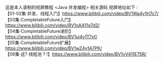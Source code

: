 这是本人录制的视屏教程 <Java 并发编程> 相关源码
视屏地址如下 :
<br>
【01-02集·并发、线程入门】https://www.bilibili.com/video/BV1Wa4y1H7c7/
<br>
【03集·CompletableFuture入门】https://www.bilibili.com/video/BV1nA411g7d2/
<br>
【04集·CompletableFuture进阶】https://www.bilibili.com/video/BV1ui4y1T7xf/
<br>
【05集·CompletableFuture扩展】https://www.bilibili.com/video/BV1wZ4y1A7PK/
<br>
【06集·这? 线程池 ? !】https://www.bilibili.com/video/BV1vV411E75R/